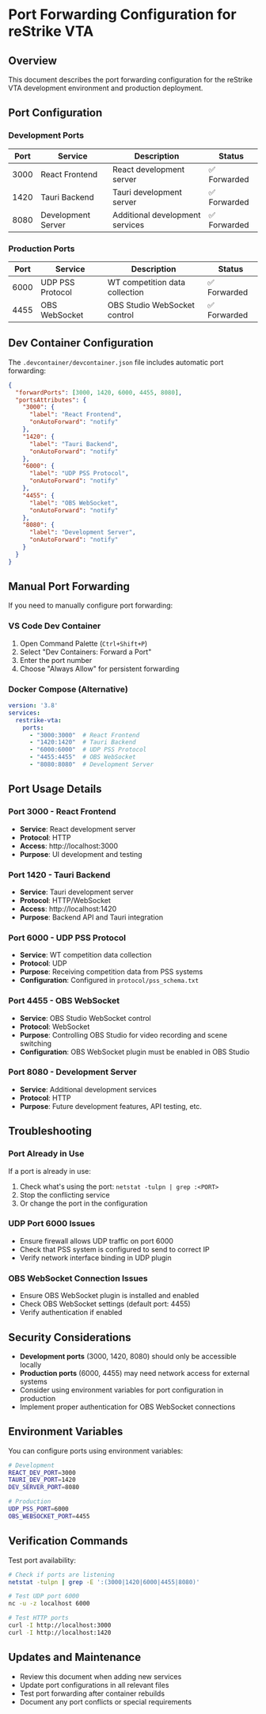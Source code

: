 # Port Forwarding Configuration for reStrike VTA

## Overview
This document describes the port forwarding configuration for the reStrike VTA development environment and production deployment.

## Port Configuration

### Development Ports

| Port | Service | Description | Status |
|------|---------|-------------|--------|
| 3000 | React Frontend | React development server | ✅ Forwarded |
| 1420 | Tauri Backend | Tauri development server | ✅ Forwarded |
| 8080 | Development Server | Additional development services | ✅ Forwarded |

### Production Ports

| Port | Service | Description | Status |
|------|---------|-------------|--------|
| 6000 | UDP PSS Protocol | WT competition data collection | ✅ Forwarded |
| 4455 | OBS WebSocket | OBS Studio WebSocket control | ✅ Forwarded |

## Dev Container Configuration

The `.devcontainer/devcontainer.json` file includes automatic port forwarding:

```json
{
  "forwardPorts": [3000, 1420, 6000, 4455, 8080],
  "portsAttributes": {
    "3000": {
      "label": "React Frontend",
      "onAutoForward": "notify"
    },
    "1420": {
      "label": "Tauri Backend", 
      "onAutoForward": "notify"
    },
    "6000": {
      "label": "UDP PSS Protocol",
      "onAutoForward": "notify"
    },
    "4455": {
      "label": "OBS WebSocket",
      "onAutoForward": "notify"
    },
    "8080": {
      "label": "Development Server",
      "onAutoForward": "notify"
    }
  }
}
```

## Manual Port Forwarding

If you need to manually configure port forwarding:

### VS Code Dev Container
1. Open Command Palette (`Ctrl+Shift+P`)
2. Select "Dev Containers: Forward a Port"
3. Enter the port number
4. Choose "Always Allow" for persistent forwarding

### Docker Compose (Alternative)
```yaml
version: '3.8'
services:
  restrike-vta:
    ports:
      - "3000:3000"  # React Frontend
      - "1420:1420"  # Tauri Backend
      - "6000:6000"  # UDP PSS Protocol
      - "4455:4455"  # OBS WebSocket
      - "8080:8080"  # Development Server
```

## Port Usage Details

### Port 3000 - React Frontend
- **Service**: React development server
- **Protocol**: HTTP
- **Access**: http://localhost:3000
- **Purpose**: UI development and testing

### Port 1420 - Tauri Backend
- **Service**: Tauri development server
- **Protocol**: HTTP/WebSocket
- **Access**: http://localhost:1420
- **Purpose**: Backend API and Tauri integration

### Port 6000 - UDP PSS Protocol
- **Service**: WT competition data collection
- **Protocol**: UDP
- **Purpose**: Receiving competition data from PSS systems
- **Configuration**: Configured in `protocol/pss_schema.txt`

### Port 4455 - OBS WebSocket
- **Service**: OBS Studio WebSocket control
- **Protocol**: WebSocket
- **Purpose**: Controlling OBS Studio for video recording and scene switching
- **Configuration**: OBS WebSocket plugin must be enabled in OBS Studio

### Port 8080 - Development Server
- **Service**: Additional development services
- **Protocol**: HTTP
- **Purpose**: Future development features, API testing, etc.

## Troubleshooting

### Port Already in Use
If a port is already in use:
1. Check what's using the port: `netstat -tulpn | grep :<PORT>`
2. Stop the conflicting service
3. Or change the port in the configuration

### UDP Port 6000 Issues
- Ensure firewall allows UDP traffic on port 6000
- Check that PSS system is configured to send to correct IP
- Verify network interface binding in UDP plugin

### OBS WebSocket Connection Issues
- Ensure OBS WebSocket plugin is installed and enabled
- Check OBS WebSocket settings (default port: 4455)
- Verify authentication if enabled

## Security Considerations

- **Development ports** (3000, 1420, 8080) should only be accessible locally
- **Production ports** (6000, 4455) may need network access for external systems
- Consider using environment variables for port configuration in production
- Implement proper authentication for OBS WebSocket connections

## Environment Variables

You can configure ports using environment variables:

```bash
# Development
REACT_DEV_PORT=3000
TAURI_DEV_PORT=1420
DEV_SERVER_PORT=8080

# Production
UDP_PSS_PORT=6000
OBS_WEBSOCKET_PORT=4455
```

## Verification Commands

Test port availability:
```bash
# Check if ports are listening
netstat -tulpn | grep -E ':(3000|1420|6000|4455|8080)'

# Test UDP port 6000
nc -u -z localhost 6000

# Test HTTP ports
curl -I http://localhost:3000
curl -I http://localhost:1420
```

## Updates and Maintenance

- Review this document when adding new services
- Update port configurations in all relevant files
- Test port forwarding after container rebuilds
- Document any port conflicts or special requirements 